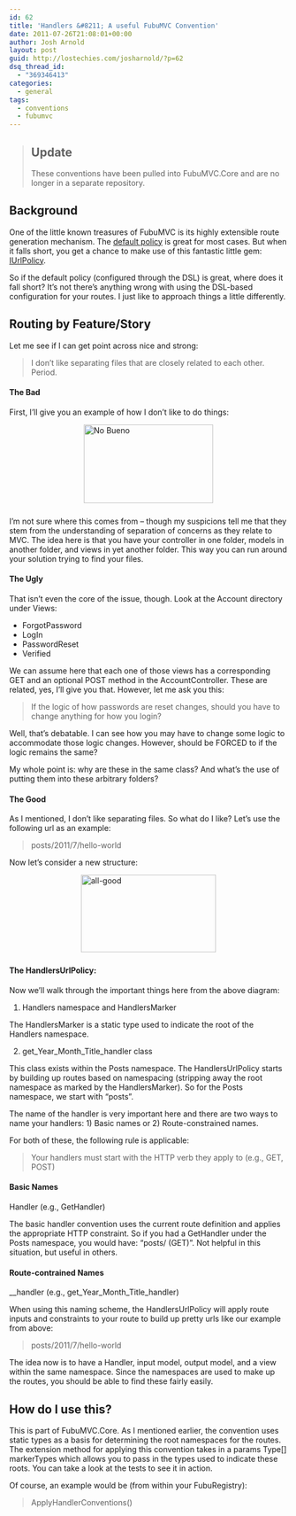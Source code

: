 ```yaml
---
id: 62
title: 'Handlers &#8211; A useful FubuMVC Convention'
date: 2011-07-26T21:08:01+00:00
author: Josh Arnold
layout: post
guid: http://lostechies.com/josharnold/?p=62
dsq_thread_id:
  - "369346413"
categories:
  - general
tags:
  - conventions
  - fubumvc
---
```

> ## Update
> 
> These conventions have been pulled into FubuMVC.Core and are no longer in a separate repository.

## Background

One of the little known treasures of FubuMVC is its highly extensible route generation mechanism. The [default policy](http://lostechies.com/josharnold/2011/07/09/patterns-of-compositional-architecture-policies/#real-world) is great for most cases. But when it falls short, you get a chance to make use of this fantastic little gem: [IUrlPolicy](http://lostechies.com/josharnold/2011/07/09/patterns-of-compositional-architecture-policies/#urlpolicy).

So if the default policy (configured through the DSL) is great, where does it fall short? It’s not there’s anything wrong with using the DSL-based configuration for your routes. I just like to approach things a little differently.

## Routing by Feature/Story

Let me see if I can get point across nice and strong:

> I don’t like separating files that are closely related to each other. Period.

#### The Bad

First, I’ll give you an example of how I don’t like to do things:

[<img style="background-image: none; margin: 0px auto 24px; padding-left: 0px; padding-right: 0px; display: block; float: none; padding-top: 0px; border-width: 0px;" title="No Bueno" src="http://clayvessel.org/clayvessel/wp-content/uploads/2011/07/no-bueno_thumb.png" border="0" alt="No Bueno" width="234" height="142" />](http://clayvessel.org/clayvessel/wp-content/uploads/2011/07/no-bueno.png)

I’m not sure where this comes from – though my suspicions tell me that they stem from the understanding of separation of concerns as they relate to MVC. The idea here is that you have your controller in one folder, models in another folder, and views in yet another folder. This way you can run around your solution trying to find your files.

#### The Ugly

That isn’t even the core of the issue, though. Look at the Account directory under Views:

  * ForgotPassword
  * LogIn
  * PasswordReset
  * Verified

We can assume here that each one of those views has a corresponding GET and an optional POST method in the AccountController. These are related, yes, I’ll give you that. However, let me ask you this:

> If the logic of how passwords are reset changes, should you have to change anything for how you login?

Well, that’s debatable. I can see how you may have to change some logic to accommodate those logic changes. However, should be FORCED to if the logic remains the same?

My whole point is: why are these in the same class? And what’s the use of putting them into these arbitrary folders?

#### The Good

As I mentioned, I don’t like separating files. So what do I like? Let’s use the following url as an example:

> posts/2011/7/hello-world

Now let’s consider a new structure:

[<img style="background-image: none; margin: 0px auto 24px; padding-left: 0px; padding-right: 0px; display: block; float: none; padding-top: 0px; border: 0px;" title="all-good" src="http://clayvessel.org/clayvessel/wp-content/uploads/2011/07/all-good_thumb.png" border="0" alt="all-good" width="244" height="140" />](http://clayvessel.org/clayvessel/wp-content/uploads/2011/07/all-good.png)

#### The HandlersUrlPolicy:

Now we’ll walk through the important things here from the above diagram:

1. Handlers namespace and HandlersMarker

The HandlersMarker is a static type used to indicate the root of the Handlers namespace.

2. get\_Year\_Month\_Title\_handler class

This class exists within the Posts namespace. The HandlersUrlPolicy starts by building up routes based on namespacing (stripping away the root namespace as marked by the HandlersMarker). So for the Posts namespace, we start with “posts”.

The name of the handler is very important here and there are two ways to name your handlers: 1) Basic names or 2) Route-constrained names.

For both of these, the following rule is applicable:

> Your handlers must start with the HTTP verb they apply to (e.g., GET, POST)

#### Basic Names

<HTTP VERB>Handler (e.g., GetHandler)

The basic handler convention uses the current route definition and applies the appropriate HTTP constraint. So if you had a GetHandler under the Posts namespace, you would have: “posts/ (GET)”. Not helpful in this situation, but useful in others.

#### Route-contrained Names

<HTTP VERB>\_<PropertyName>\_handler (e.g., get\_Year\_Month\_Title\_handler)

When using this naming scheme, the HandlersUrlPolicy will apply route inputs and constraints to your route to build up pretty urls like our example from above:

> posts/2011/7/hello-world

The idea now is to have a Handler, input model, output model, and a view within the same namespace. Since the namespaces are used to make up the routes, you should be able to find these fairly easily.

## How do I use this?

This is part of FubuMVC.Core. As I mentioned earlier, the convention uses static types as a basis for determining the root namespaces for the routes. The extension method for applying this convention takes in a params Type[] markerTypes which allows you to pass in the types used to indicate these roots. You can take a look at the tests to see it in action.

Of course, an example would be (from within your FubuRegistry):

> ApplyHandlerConventions<MyHandlerMarker>()